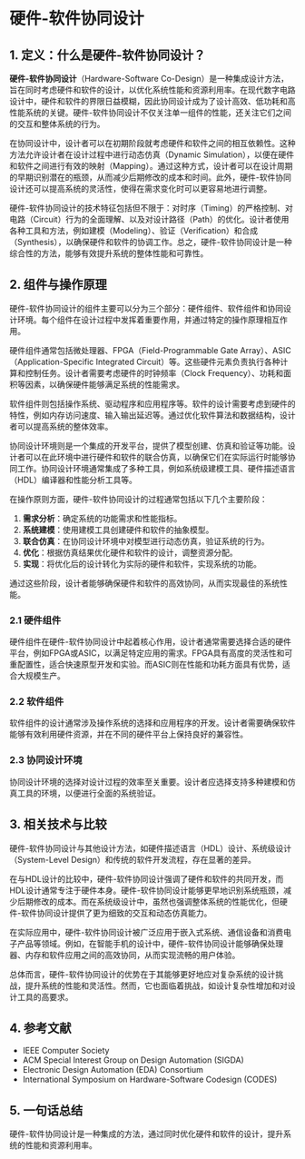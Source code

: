# 硬件-软件协同设计

## 1. 定义：什么是**硬件-软件协同设计**？
**硬件-软件协同设计**（Hardware-Software Co-Design）是一种集成设计方法，旨在同时考虑硬件和软件的设计，以优化系统性能和资源利用率。在现代数字电路设计中，硬件和软件的界限日益模糊，因此协同设计成为了设计高效、低功耗和高性能系统的关键。硬件-软件协同设计不仅关注单一组件的性能，还关注它们之间的交互和整体系统的行为。

在协同设计中，设计者可以在初期阶段就考虑硬件和软件之间的相互依赖性。这种方法允许设计者在设计过程中进行动态仿真（Dynamic Simulation），以便在硬件和软件之间进行有效的映射（Mapping）。通过这种方式，设计者可以在设计周期的早期识别潜在的瓶颈，从而减少后期修改的成本和时间。此外，硬件-软件协同设计还可以提高系统的灵活性，使得在需求变化时可以更容易地进行调整。

硬件-软件协同设计的技术特征包括但不限于：对时序（Timing）的严格控制、对电路（Circuit）行为的全面理解、以及对设计路径（Path）的优化。设计者使用各种工具和方法，例如建模（Modeling）、验证（Verification）和合成（Synthesis），以确保硬件和软件的协调工作。总之，硬件-软件协同设计是一种综合性的方法，能够有效提升系统的整体性能和可靠性。

## 2. 组件与操作原理
硬件-软件协同设计的组件主要可以分为三个部分：硬件组件、软件组件和协同设计环境。每个组件在设计过程中发挥着重要作用，并通过特定的操作原理相互作用。

硬件组件通常包括微处理器、FPGA（Field-Programmable Gate Array）、ASIC（Application-Specific Integrated Circuit）等。这些硬件元素负责执行各种计算和控制任务。设计者需要考虑硬件的时钟频率（Clock Frequency）、功耗和面积等因素，以确保硬件能够满足系统的性能需求。

软件组件则包括操作系统、驱动程序和应用程序等。软件的设计需要考虑到硬件的特性，例如内存访问速度、输入输出延迟等。通过优化软件算法和数据结构，设计者可以提高系统的整体效率。

协同设计环境则是一个集成的开发平台，提供了模型创建、仿真和验证等功能。设计者可以在此环境中进行硬件和软件的联合仿真，以确保它们在实际运行时能够协同工作。协同设计环境通常集成了多种工具，例如系统级建模工具、硬件描述语言（HDL）编译器和性能分析工具等。

在操作原则方面，硬件-软件协同设计的过程通常包括以下几个主要阶段：

1. **需求分析**：确定系统的功能需求和性能指标。
2. **系统建模**：使用建模工具创建硬件和软件的抽象模型。
3. **联合仿真**：在协同设计环境中对模型进行动态仿真，验证系统的行为。
4. **优化**：根据仿真结果优化硬件和软件的设计，调整资源分配。
5. **实现**：将优化后的设计转化为实际的硬件和软件，实现系统的功能。

通过这些阶段，设计者能够确保硬件和软件的高效协同，从而实现最佳的系统性能。

### 2.1 硬件组件
硬件组件在硬件-软件协同设计中起着核心作用，设计者通常需要选择合适的硬件平台，例如FPGA或ASIC，以满足特定应用的需求。FPGA具有高度的灵活性和可重配置性，适合快速原型开发和实验。而ASIC则在性能和功耗方面具有优势，适合大规模生产。

### 2.2 软件组件
软件组件的设计通常涉及操作系统的选择和应用程序的开发。设计者需要确保软件能够有效利用硬件资源，并在不同的硬件平台上保持良好的兼容性。

### 2.3 协同设计环境
协同设计环境的选择对设计过程的效率至关重要。设计者应选择支持多种建模和仿真工具的环境，以便进行全面的系统验证。

## 3. 相关技术与比较
硬件-软件协同设计与其他设计方法，如硬件描述语言（HDL）设计、系统级设计（System-Level Design）和传统的软件开发流程，存在显著的差异。

在与HDL设计的比较中，硬件-软件协同设计强调了硬件和软件的共同开发，而HDL设计通常专注于硬件本身。硬件-软件协同设计能够更早地识别系统瓶颈，减少后期修改的成本。而在系统级设计中，虽然也强调整体系统的性能优化，但硬件-软件协同设计提供了更为细致的交互和动态仿真能力。

在实际应用中，硬件-软件协同设计被广泛应用于嵌入式系统、通信设备和消费电子产品等领域。例如，在智能手机的设计中，硬件-软件协同设计能够确保处理器、内存和软件应用之间的高效协同，从而实现流畅的用户体验。

总体而言，硬件-软件协同设计的优势在于其能够更好地应对复杂系统的设计挑战，提升系统的性能和灵活性。然而，它也面临着挑战，如设计复杂性增加和对设计工具的高要求。

## 4. 参考文献
- IEEE Computer Society
- ACM Special Interest Group on Design Automation (SIGDA)
- Electronic Design Automation (EDA) Consortium
- International Symposium on Hardware-Software Codesign (CODES)

## 5. 一句话总结
硬件-软件协同设计是一种集成的方法，通过同时优化硬件和软件的设计，提升系统的性能和资源利用率。